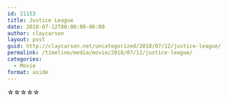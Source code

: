 ```yaml
---
id: 21153
title: Justice League
date: 2018-07-12T00:00:00-06:00
author: claycarson
layout: post
guid: http://claycarson.net/uncategorized/2018/07/12/justice-league/
permalink: /timeline/media/movie/2018/07/12/justice-league/
categories:
  - Movie
format: aside
---
```

<div class="media-details"></div>

<div class="media-creator"></div>

<div class="media-rating">☆☆☆☆☆</div>